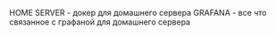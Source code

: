 HOME SERVER - докер для домашнего сервера
GRAFANA - все что связанное с графаной для домашнего сервера
